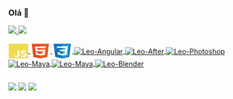 ### Olá 👋

<div>
  <a href="https://github.com/leoCod22">
  <img height="180em" src="https://github-readme-stats.vercel.app/api?username=leoCod22&show_icons=true&theme=dracula&include_all_commits=true&count_private=true"/>
  <img height="180em" src="https://github-readme-stats.vercel.app/api/top-langs/?username=leoCod22&layout=compact&langs_count=7&theme=dracula"/>
</div>
 
 
  <div style="display: inline_block"><br>
  <img align="center" alt="Leo-Js" height="30" width="40" src="https://raw.githubusercontent.com/devicons/devicon/master/icons/javascript/javascript-plain.svg">
  <img align="center" alt="Leo-HTML" height="30" width="40" src="https://raw.githubusercontent.com/devicons/devicon/master/icons/html5/html5-original.svg">
  <img align="center" alt="Leo-CSS" height="30" width="40" src="https://raw.githubusercontent.com/devicons/devicon/master/icons/css3/css3-original.svg">
  <img align="center" alt="Leo-Angular" height="30" width="40" src="https://cdn.jsdelivr.net/gh/devicons/devicon/icons/angularjs/angularjs-original.svg" />
  <img align="center" alt="Leo-After" height="30" width="40" src="https://cdn.jsdelivr.net/gh/devicons/devicon/icons/aftereffects/aftereffects-original.svg" />        
  <img align="center" alt="Leo-Photoshop" height="30" width="40" src="https://cdn.jsdelivr.net/gh/devicons/devicon/icons/photoshop/photoshop-plain.svg" />  
  <img align="center" alt="Leo-Maya" height="30" width="40" src="https://cdn.jsdelivr.net/gh/devicons/devicon/icons/illustrator/illustrator-plain.svg" />  
  <img align="center" alt="Leo-Maya" height="30" width="40" src="https://cdn.jsdelivr.net/gh/devicons/devicon/icons/maya/maya-original.svg" />
  <img align="center" alt="Leo-Blender" height="30" width="40" src="https://cdn.jsdelivr.net/gh/devicons/devicon/icons/blender/blender-original.svg" /> 
                 
  
  ##
 

  <a href="https://www.instagram.com/le0_0livera/" target="_blank"><img src="https://img.shields.io/badge/-Instagram-%23E4405F?style=for-the-badge&logo=instagram&logoColor=white" target="_blank"></a>
  <a href = "mailto:contatoleoliveira@gmail.com"><img src="https://img.shields.io/badge/-Gmail-%23333?style=for-the-badge&logo=gmail&logoColor=white" target="_blank"></a>
  <a href="https://www.linkedin.com/in/leonardo-oliveira-pinto-38a307b2/" target="_blank"><img src="https://img.shields.io/badge/-LinkedIn-%230077B5?style=for-the-badge&logo=linkedin&logoColor=white" target="_blank"></a> 
 
  
